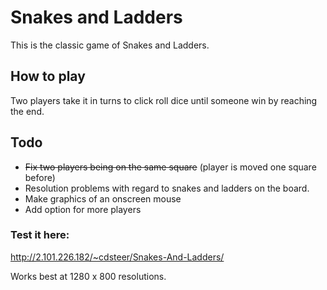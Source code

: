# Snakes and Ladders

This is the classic game of Snakes and Ladders.

## How to play

Two players take it in turns to click roll dice until someone win by reaching the end.

## Todo

* ~~Fix two players being on the same square~~ (player is moved one square before)
* Resolution problems with regard to snakes and ladders on the board.
* Make graphics of an onscreen mouse
* Add option for more players

### Test it here:

http://2.101.226.182/~cdsteer/Snakes-And-Ladders/

Works best at 1280 x 800 resolutions.